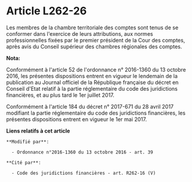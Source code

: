# Article L262-26

Les membres de la chambre territoriale des comptes sont tenus de se conformer dans l'exercice de leurs attributions, aux
normes professionnelles fixées par le premier président de la Cour des comptes, après avis du Conseil supérieur des chambres
régionales des comptes.

**Nota:**

Conformément à l'article 52 de l'ordonnance n° 2016-1360 du 13 octobre 2016, les présentes dispositions entrent en vigueur le
lendemain de la publication au Journal officiel de la République française du décret en Conseil d'Etat relatif à la partie
réglementaire du code des juridictions financières, et au plus tard le 1er juillet 2017.

Conformément à l'article 184 du décret n° 2017-671 du 28 avril 2017 modifiant la partie réglementaire du code des
juridictions financières, les présentes dispositions entrent en vigueur le 1er mai 2017.

**Liens relatifs à cet article**

	**Modifié par**:

	  - Ordonnance n°2016-1360 du 13 octobre 2016 - art. 39

	**Cité par**:

	  - Code des juridictions financières - art. R262-16 (V)
